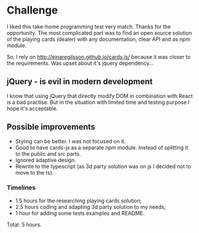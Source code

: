 # Challenge
I liked this take-home programming test very match. Thanks for the opportunity. The most complicated part was to find an open source solution of the playing cards (dealer) with any documentation, clear API and as npm module.


So, I rely on http://einaregilsson.github.io/cards.js/ because it was closer to the requirements.
Was upset about it's jquery dependency...

## jQuery - is evil in modern development
I know that using jQuery that directly modify DOM in combination with React is a bad practise.
But in the situation with limited time and testing purpose I hope it's acceptable.


## Possible improvements
- Styling can be better. I was not focused on it.
- Good to have cards-js as a separate npm module. Instead of splitting it to the public and src parts.
- Ignored adaptive design.
- Rewrite to the typescript (as 3d party solution was on js I decided not to move to the ts).

### Timelines
- 1.5 hours for the researching playing cards solution;
- 2.5 hours coding and adapting 3d party solution to my needs;
- 1 hour for adding some tests examples and README.

Total: 5 hours.
